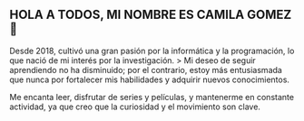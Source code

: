 ## HOLA A TODOS, MI NOMBRE ES CAMILA GOMEZ 👋


Desde 2018, cultivó una gran pasión por la informática y la programación, lo que nació de mi interés por la investigación. <!-- Este impulso me llevó a participar en diversos bootcamps y diplomados especializados en tecnologías como SQL, XML, CSS3, HTML y JavaScript.-->> Mi deseo de seguir aprendiendo no ha disminuido; por el contrario, estoy más entusiasmada que nunca por fortalecer mis habilidades y adquirir nuevos conocimientos.

Me encanta leer, disfrutar de series y películas, y mantenerme en constante actividad, ya que creo que la curiosidad y el movimiento son clave.


<!--
**Cami226/Cami226** is a ✨ _special_ ✨ repository because its `README.md` (this file) appears on your GitHub profile.

Here are some ideas to get you started:

- 🔭 I’m currently working on ...
- 🌱 I’m currently learning ...
- 👯 I’m looking to collaborate on ...
- 🤔 I’m looking for help with ...
- 💬 Ask me about ...
- 📫 How to reach me: ...
- 😄 Pronouns: ...
- ⚡ Fun fact: ...
-->
